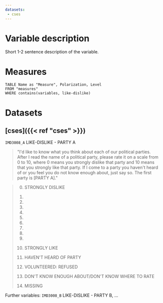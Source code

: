 ```yaml
---
datasets:
 - cses
---
```

# Variable description
Short 1-2 sentence description of the variable.

# Measures
```dataview
TABLE Name as "Measure", Polarization, Level
FROM "measures"
WHERE contains(variables, like-dislike)
```
# Datasets
## [cses]({{< ref "cses" >}})
`IMD3008_A` LIKE-DISLIKE - PARTY A
> "I'd like to know what you think about each of our political parties. After I read the name of a political party, please rate it on a scale from 0 to 10, where 0 means you strongly dislike that party and 10 means that you strongly like that party. If I come to a party you haven't heard of or you feel you do not know enough about, just say so. The first party is [PARTY A]."

> 00. STRONGLY DISLIKE
> 01.
> 02.
> 03.
> 04.
> 05.
> 06.
> 07.
> 08.
> 09.
> 10. STRONGLY LIKE
> 
> 96. HAVEN'T HEARD OF PARTY
> 97. VOLUNTEERED: REFUSED
> 98. DON'T KNOW ENOUGH ABOUT/DON'T KNOW WHERE TO RATE
> 99. MISSING

Further variables: `IMD3008_B` LIKE-DISLIKE - PARTY B, ...
